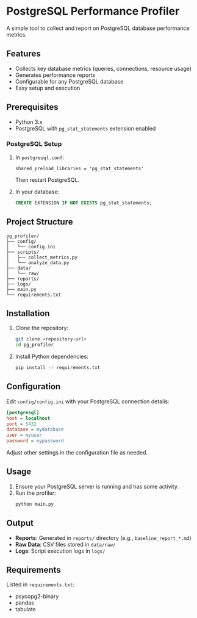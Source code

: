 # PostgreSQL Performance Profiler

A simple tool to collect and report on PostgreSQL database performance metrics.

## Features

- Collects key database metrics (queries, connections, resource usage)
- Generates performance reports
- Configurable for any PostgreSQL database
- Easy setup and execution

## Prerequisites

- Python 3.x
- PostgreSQL with `pg_stat_statements` extension enabled

### PostgreSQL Setup

1. In `postgresql.conf`:
   ```
   shared_preload_libraries = 'pg_stat_statements'
   ```
   Then restart PostgreSQL.

2. In your database:
   ```sql
   CREATE EXTENSION IF NOT EXISTS pg_stat_statements;
   ```

## Project Structure

```
pg_profiler/
├── config/
│   └── config.ini
├── scripts/
│   ├── collect_metrics.py
│   └── analyze_data.py
├── data/
│   └── raw/
├── reports/
├── logs/
├── main.py
└── requirements.txt
```

## Installation

1. Clone the repository:
   ```bash
   git clone <repository-url>
   cd pg_profiler
   ```

2. Install Python dependencies:
   ```bash
   pip install -r requirements.txt
   ```

## Configuration

Edit `config/config.ini` with your PostgreSQL connection details:

```ini
[postgresql]
host = localhost
port = 5432
database = mydatabase
user = myuser
password = mypassword
```

Adjust other settings in the configuration file as needed.

## Usage

1. Ensure your PostgreSQL server is running and has some activity.
2. Run the profiler:
   ```bash
   python main.py
   ```

## Output

- **Reports**: Generated in `reports/` directory (e.g., `baseline_report_*.md`)
- **Raw Data**: CSV files stored in `data/raw/`
- **Logs**: Script execution logs in `logs/`

## Requirements

Listed in `requirements.txt`:
- psycopg2-binary
- pandas
- tabulate

